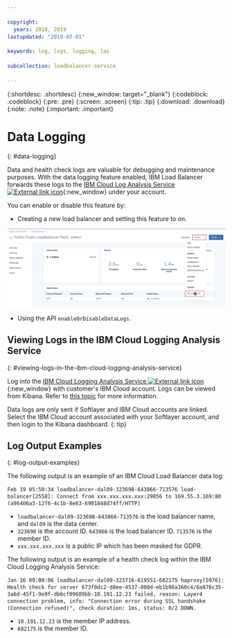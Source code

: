 ```yaml
---

copyright:
  years: 2018, 2019
lastupdated: "2019-07-01"

keywords: log, logs, logging, las

subcollection: loadbalancer-service

---
```


{:shortdesc: .shortdesc}
{:new_window: target="_blank"}
{:codeblock: .codeblock}
{:pre: .pre}
{:screen: .screen}
{:tip: .tip}
{:download: .download}
{:note: .note}
{:important: .important}

# Data Logging
{: #data-logging}

Data and health check logs are valuable for debugging and maintenance purposes. With the data logging feature enabled, IBM Load Balancer forwards these logs to the [IBM Cloud Log Analysis Service ![External link icon](../../icons/launch-glyph.svg "External link icon")](https://logging.ng.bluemix.net){:new_window} under your account.

You can enable or disable this feature by:

* Creating a new load balancer and setting this feature to on.

<img src="images/DataLogging.png" alt="dibujo" style="width: 800px;"/>

* Using the API `enableOrDisableDataLogs`.

## Viewing Logs in the IBM Cloud Logging Analysis Service
{: #viewing-logs-in-the-ibm-cloud-logging-analysis-service}

Log into the [IBM Cloud Logging Analysis Service ![External link icon](../../icons/launch-glyph.svg "External link icon")](https://logging.ng.bluemix.net){:new_window} with customer's IBM Cloud account. Logs can be viewed from Kibana. Refer to [this topic](/docs/services/CloudLogAnalysis//kibana?topic=cloudloganalysis-analyzing_logs_Kibana) for more information.

Data logs are only sent if Softlayer and IBM Cloud accounts are linked. Select the IBM Cloud account associated with your Softlayer account, and then login to the Kibana dashboard.
{: tip}

## Log Output Examples
{: #log-output-examples}

The following output is an example of an IBM Cloud Load Balancer data log:

```
Feb 19 05:50:34 loadbalancer-dal09-323698-643866-713576 load-balancer[2558]: Connect from xxx.xxx.xxx.xxx:29856 to 169.55.3.169:80 (a96406a3-12f6-4c1b-8e63-6901848d74ff/HTTP)
```

* `loadbalancer-dal09-323698-643866-713576` is the load balancer name, and `dal09` is the data center.
* `323698` is the account ID. `643866` is the load balancer ID. `713576` is the member ID.
* `xxx.xxx.xxx.xxx` is a public IP which has been masked for GDPR.

The following output is an example of a health check log within the IBM Cloud Logging Analysis Service:

```
Jan 16 09:00:06 loadbalancer-dal09-323716-619551-682175 haproxy[5976]: Health check for server 673f0dc2-d8ee-4537-800d-eb1b96a360c4/6a876c35-3a6d-45f1-9e9f-db6cf09689bb-10.191.12.23 failed, reason: Layer4 connection problem, info: "Connection error during SSL handshake (Connection refused)", check duration: 1ms, status: 0/2 DOWN.
```

* `10.191.12.23` is the member IP address.
* `682175` is the member ID.
